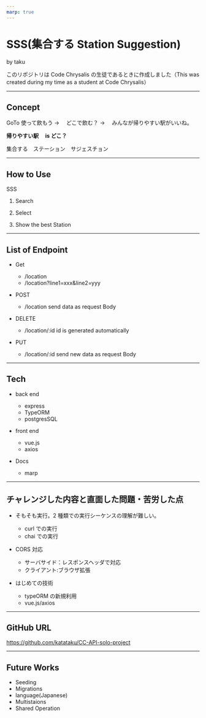 ```yaml
---
marp: true
---
```


# SSS(集合する Station Suggestion)

by taku

このリポジトリは Code Chrysalis の生徒であるときに作成しました（This was created during my time as a student at Code Chrysalis）

---

## Concept

GoTo 使って飲もう
→ 　どこで飲む？
→ 　みんなが帰りやすい駅がいいね。

**帰りやすい駅　 is どこ？**

集合する　ステーション　サジェスチョン

---

## How to Use

SSS

1. Search

1. Select

1. Show the best Station

---

## List of Endpoint

- Get

  - /location
  - /location?line1=xxx&line2=yyy

- POST

  - /location
    send data as request Body

- DELETE

  - /location/:id
    id is generated automatically

- PUT
  - /location/:id
    send new data as request Body

---

## Tech

- back end

  - express
  - TypeORM
  - postgresSQL

- front end

  - vue.js
  - axios

- Docs

  - marp

---

## チャレンジした内容と直面した問題・苦労した点

- そもそも実行。2 種類での実行シーケンスの理解が難しい。

  - curl での実行
  - chai での実行

- CORS 対応

  - サーバサイド：レスポンスヘッダで対応
  - クライアント:ブラウザ拡張

- はじめての技術

  - typeORM の新規利用
  - vue.js/axios

---

## GitHub URL

https://github.com/katataku/CC-API-solo-project

---

## Future Works

- Seeding
- Migrations
- language(Japanese)
- Multistaions
- Shared Operation
